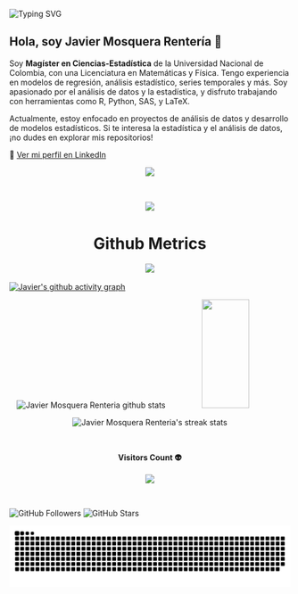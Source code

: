 
 ![Typing SVG](https://readme-typing-svg.herokuapp.com/?color=02D9F7FF&size=35&center=true&vCenter=true&width=1000&lines=Bienvenidos;al+Repositorio+de+paquetes;en+R;Welcome!)

## Hola, soy Javier Mosquera Rentería 👋

Soy **Magíster en Ciencias-Estadística** de la Universidad Nacional de Colombia, con una Licenciatura en Matemáticas y Física. Tengo experiencia en modelos de regresión, análisis estadístico, series temporales y más. Soy apasionado por el análisis de datos y la estadística, y disfruto trabajando con herramientas como R, Python, SAS, y LaTeX. 

Actualmente, estoy enfocado en proyectos de análisis de datos y desarrollo de modelos estadísticos. Si te interesa la estadística y el análisis de datos, ¡no dudes en explorar mis repositorios!

🔗 [Ver mi perfil en LinkedIn](https://www.linkedin.com/in/javier-mosquera-renteria/)


<div align="center">
  <img src="https://latex.codecogs.com/svg.latex?P(Y%20%3D%201%20%5Cmid%20X_1%2C%20X_2%2C%20%5Cldots%2C%20X_k)%20%3D%20%5Cfrac%7B1%7D%7B1%20%2B%20e%5E%7B-%28%5Cbeta_0%20%2B%20%5Cbeta_1%20X_1%20%2B%20%5Cbeta_2%20X_2%20%2B%20%5Ccdots%20%2B%20%5Cbeta_k%20X_k%29%7D" />
  <br>

  #####
  
  <img src="https://latex.codecogs.com/svg.latex?P(Y%20%3D%20y%20%5Cmid%20X_1%20%3D%20x_1%2C%20X_2%20%3D%20x_2%2C%20%5Cldots%2C%20X_k%20%3D%20x_k)%20%3D%20%5Cfrac%7BP(Y%20%3D%20y)%20%5Cprod_%7Bi%3D1%7D%5E%7Bk%7D%20P(X_i%20%3D%20x_i%20%5Cmid%20Y%20%3D%20y)%7D%7BP(X_1%20%3D%20x_1%2C%20X_2%20%3D%20x_2%2C%20%5Cldots%2C%20X_k%20%3D%20x_k)%7D" style="margin-top: 20px;" />
</div>



<h1 align="center">Github Metrics</h1>
<p align="center">
<img width="725em" src="https://github-profile-summary-cards.vercel.app/api/cards/profile-details?username=JAMORE20&theme=github_dark" />
</p>


[![Javier's github activity graph](https://github-readme-activity-graph.vercel.app/graph?username=JAMORE20&bg_color=0d1117&color=ffffff&line=00b3ff&point=f9fafa&area=true&hide_border=true)](https://github.com/ashutosh00710/github-readme-activity-graph)




<div align="center">  
  <img width="49%" height="195px" src="https://github-readme-stats.vercel.app/api?username=JAMORE20&show_icons=true&count_private=true&hide_border=true&title_color=02D9F7FF&icon_color=02D9F7FF&text_color=c9d1d9&bg_color=0d1117" alt="Javier Mosquera Renteria github stats" /> 
  
  <img width="41%" height="195px" src="https://github-readme-stats.vercel.app/api/top-langs/?username=JAMORE20&layout=compact&hide_border=true&title_color=02D9F7FF&text_color=02D9F7FF&bg_color=0d1117" />
</div>



<p align="center">
  <img src="https://github-readme-streak-stats.herokuapp.com?user=JAMORE20&theme=tokyonight_duo&hide_border=true" alt="Javier Mosquera Renteria's streak stats" />
</p>



<div align="center">
  <br>
  <p align="center"><b>Visitors Count 👽 </b></p>  
  <p align="center"><img align="center" src="https://profile-counter.glitch.me/JAMORE20/count.svg" /></p> 
  <br>
</div>



![GitHub Followers](https://img.shields.io/github/followers/JAMORE20?style=social)
![GitHub Stars](https://img.shields.io/github/stars/JAMORE20?style=social)

![GitHub Contribution Snake](https://github.com/Platane/snk/raw/output/github-contribution-grid-snake.svg)






















































































































































































































































































































































































































